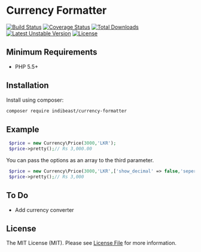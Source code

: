 # Currency Formatter
[![Build Status](https://travis-ci.org/indibeast/currency-format.svg?branch=master)](https://travis-ci.org/indibeast/currency-format)
[![Coverage Status](https://coveralls.io/repos/indibeast/currency-format/badge.svg?branch=master&service=github)](https://coveralls.io/github/indibeast/currency-format?branch=master)
[![Total Downloads](https://poser.pugx.org/indibeast/currency-formatter/downloads)](https://packagist.org/packages/indibeast/currency-formatter)
[![Latest Unstable Version](https://poser.pugx.org/indibeast/currency-formatter/v/unstable)](https://packagist.org/packages/indibeast/currency-formatter)
[![License](http://img.shields.io/:license-mit-blue.svg)](http://doge.mit-license.org)
## Minimum Requirements ##

- PHP 5.5+

Installation
------------

Install using composer:

```bash
composer require indibeast/currency-formatter
```
## Example
```php
 $price = new Currency\Price(3000,'LKR');
 $price->pretty();// Rs 3,000.00
```
 You can pass the options as an array to the third parameter.
 ```php
  $price = new Currency\Price(3000,'LKR',['show_decimal' => false,'seperator' => ',']);
  $price->pretty();// Rs 3,000
 ```
## To Do
- Add currency converter

## License

The MIT License (MIT). Please see [License File](https://github.com/indibeast/currency-format/blob/master/LICENSE) for more information.
